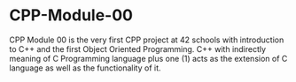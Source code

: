 # CPP-Module-00
CPP Module 00 is the very first CPP project at 42 schools with introduction to C++ and the first Object Oriented Programming. C++ with indirectly meaning of C Programming language plus one (1) acts as the extension of C language as well as the functionality of it. 
